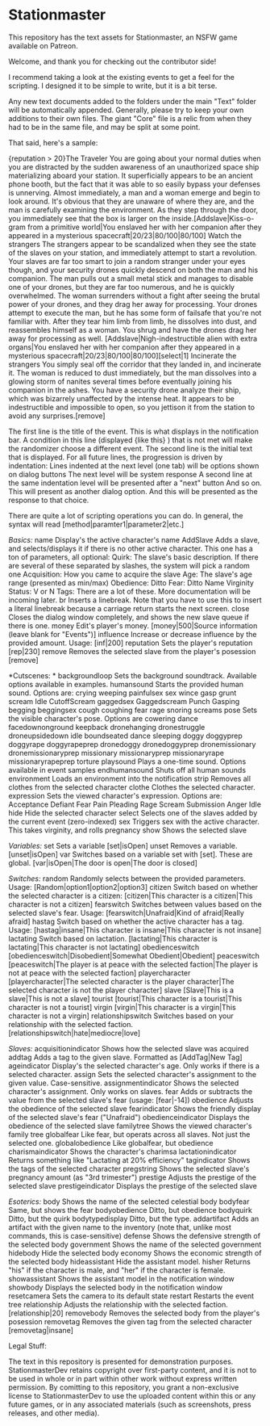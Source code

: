# Stationmaster

This repository has the text assets for Stationmaster, an NSFW game available on Patreon.

Welcome, and thank you for checking out the contributor side!

I recommend taking a look at the existing events to get a feel for the scripting. I designed it to be simple to write, but it is a bit terse.

Any new text documents added to the folders under the main "Text" folder will be automatically appended. Generally, please try to keep your own additions to their own files. The giant "Core" file is a relic from when they had to be in the same file, and may be split at some point.

That said, here's a sample:

{reputation > 20}The Traveler
You are going about your normal duties when you are distracted by the sudden awareness of an unauthorized space ship materializing aboard your station. It superficially appears to be an ancient phone booth, but the fact that it was able to so easily bypass your defenses is unnerving. Almost immediately, a man and a woman emerge and begin to look around. It's obvious that they are unaware of where they are, and the man is carefully examining the environment. As they step through the door, you immediately see that the box is larger on the inside.[Addslave|Kiss-o-gram from a primitive world|You enslaved her with her companion after they appeared in a mysterious spacecraft|20/23|80/100|80/100]
	Watch the strangers
		The strangers appear to be scandalized when they see the state of the slaves on your station, and immediately attempt to start a revolution. Your slaves are far too smart to join a random stranger under your eyes though, and your security drones quickly descend on both the man and his companion. 
		The man pulls out a small metal stick and manages to disable one of your drones, but they are far too numerous, and he is quickly overwhelmed. The woman surrenders without a fight after seeing the brutal power of your drones, and they drag her away for processing.
		Your drones attempt to execute the man, but he has some form of failsafe that you're not familiar with. After they tear him limb from limb, he dissolves into dust, and reassembles himself as a woman. You shrug and have the drones drag her away for processing as well. [Addslave|Nigh-indestructible alien with extra organs|You enslaved her with her companion after they appeared in a mysterious spacecraft|20/23|80/100|80/100][select|1]
	Incinerate the strangers
		You simply seal off the corridor that they landed in, and incinerate it. The woman is reduced to dust immediately, but the man dissolves into a glowing storm of nanites several times before eventually joining his companion in the ashes. You have a security drone analyze their ship, which was bizarrely unaffected by the intense heat. It appears to be indestructible and impossible to open, so you jettison it from the station to avoid any surprises.[remove]

The first line is the title of the event. This is what displays in the notification bar. A condition in this line (displayed {like this} ) that is not met will make the randomizer choose a different event. 
The second line is the initial text that is displayed.
For all future lines, the progression is driven by indentation:
  Lines indented at the next level (one tab) will be options shown on dialog buttons
    The next level will be system response
    A second line at the same indentation level will be presented after a "next" button
      And so on.
  This will present as another dialog option.
    And this will be presented as the response to that choice.


There are quite a lot of scripting operations you can do. In general, the syntax will read [method|paramter1|parameter2|etc.]

*Basics:*
name
  Display's the active character's name
AddSlave
  Adds a slave, and selects/displays it if there is no other active character. This one has a ton of parameters, all optional:
  Quirk: The slave's basic description. If there are several of these separated by slashes, the system will pick a random one
  Acquisition: How you came to acquire the slave
  Age: The slave's age range (presented as min/max)
  Obedience: Ditto
  Fear: Ditto
  Name
  Virginity Status: V or N
  Tags: There are a lot of these. More documentation will be incoming later.
br
  Inserts a linebreak. Note that you have to use this to insert a literal linebreak because a carriage return starts the next screen.
close
  Closes the dialog window completely, and shows the new slave queue if there is one.
money
  Edit's player's money. [money|500|Source information (leave blank for "Events")]
influence
  Increase or decrease influence by the provided amount. Usage: [inf|200]
reputation
  Sets the player's reputation [rep|230]
remove
  Removes the selected slave from the player's posession [remove]
  
*Cutscenes:  *
backgroundloop
  Sets the background soundtrack. Available options available in examples.
humansound
  Starts the provided human sound. Options are:
  	crying
    weeping
    painfulsex
    sex
    wince
    gasp
    grunt
    scream
    Idle
    CutoffScream
    gaggedsex
    Gaggedscream
    Punch
    Gasping
    begging
    beggingsex
    cough
    coughing
    fear
    rage
    snoring
    screams
pose
  Sets the visible character's pose. Options are
  	cowering
    dance
    facedownonground
    keepback
    dronehanging
    dronestruggle
    droneupsidedown
    idle
    boundseated
    dance
    sleeping
    doggy
    doggyprep
    doggyrape
    doggyrapeprep
    dronedoggy
    dronedoggyprep
    dronemissionary
    dronemissionaryprep
    missionary
    missionaryprep
    missionaryrape
    missionaryrapeprep
    torture
playsound
  Plays a one-time sound. Options available in event samples
endhumansound
  Shuts off all human sounds
environment
  Loads an environment into the notification
strip
  Removes all clothes from the selected character
clothe
  Clothes the selected character.  
expression
  Sets the viewed character's expression. Options are:
    Acceptance
    Defiant
    Fear
    Pain
    Pleading
    Rage
    Scream
    Submission
    Anger
    Idle
hide
  Hide the selected character
select
  Selects one of the slaves added by the current event (zero-indexed)
sex
  Triggers sex with the active character. This takes virginity, and rolls pregnancy
show
  Shows the selected slave

*Variables:*
set
  Sets a variable [set|isOpen] 
unset
  Removes a variable. [unset|isOpen]
var
  Switches based on a variable set with [set]. These are global. [var|isOpen|The door is open|The door is closed]

*Switches:*
random
  Randomly selects between the provided parameters. Usage: [Random|option1|option2|option3]
citizen
  Switch based on whether the selected character is a citizen: [citizen|This character is a citizen|This character is not a citizen]
fearswitch
  Switches between values based on the selected slave's fear. Usage: [fearswitch|Unafraid|Kind of afraid|Really afraid]
hastag
  Switch based on whether the active character has a tag. Usage: [hastag|insane|This character is insane|This character is not insane]
lactating
  Switch based on lactation. [lactating|This character is lactating|This character is not lactating]
obedienceswitch
  [obedienceswitch|Disobedient|Somewhat Obedient|Obedient]
peaceswitch
  [peaceswitch|The player is at peace with the selected faction|The player is not at peace with the selected faction]
playercharacter
  [playercharacter|The selected character is the player character|The selected character is not the player character]
slave
  [Slave|This is a slave|This is not a slave]
tourist
  [tourist|This character is a tourist|This character is not a tourist]
virgin
  [virgin|This character is a virgin|This character is not a virgin]
relationshipswitch
  Switches based on your relationship with the selected faction. [relationshipswitch|hate|mediocre|love]
  
  
  
  
*Slaves:*
acquisitionindicator 
  Shows how the selected slave was acquired
addtag
  Adds a tag to the given slave. Formatted as [AddTag|New Tag]
ageindicator
  Display's the selected character's age. Only works if there is a selected character.
assign
  Sets the selected character's assignment to the given value. Case-sensitive.
assignmentindicator
  Shows the selected character's assignment. Only works on slaves.
fear
  Adds or subtracts the value from the selected slave's fear (usage: [fear|-14])
obedience
  Adjusts the obedience of the selected slave
fearindicator
  Shows the friendly display of the selected slave's fear ("Unafraid")
obedienceindicator
  Displays the obedience of the selected slave
familytree
  Shows the viewed character's family tree
globalfear
  Like fear, but operats across all slaves. Not just the selected one.
globalobedience
  Like globalfear, but obedience
charismaindicator
  Shows the character's charimsa
lactationindicator
  Returns something like "Lactating at 20% efficiency"
tagindicator
  Shows the tags of the selected character
pregstring
  Shows the selected slave's pregnancy amount (as "3rd trimester")
prestige
  Adjusts the prestige of the selected slave
prestigeindicator
  Displays the prestige of the selected slave
  
  
*Esoterics:*
body
  Shows the name of the selected celestial body
bodyfear
  Same, but shows the fear
bodyobedience
  Ditto, but obedience
bodyquirk
  Ditto, but the quirk
bodytypedisplay
  Ditto, but the type.
addartifact
  Adds an artifact with the given name to the inventory (note that, unlike most commands, this is case-sensitive)
defense
  Shows the defensive strength of the selected body
government
  Shows the name of the selected government
hidebody
  Hide the selected body
economy
  Shows the economic strength of the selected body
hideassistant
  Hide the assistant model.
hisher
  Returns "his" if the character is male, and "her" if the character is female.
showassistant
  Shows the assistant model in the notification window
showbody
  Displays the selected body in the notification window
resetcamera
  Sets the camera to its default state
restart
  Restarts the event tree
relationship
  Adjusts the relationship with the selected faction. [relationship|20]
removebody
  Removes the selected body from the player's posession
removetag
  Removes the given tag from the selected character [removetag|insane]


  

Legal Stuff:

The text in this repository is presented for demonstration purposes. StationmasterDev retains copyright over first-party content, and it is not to be used in whole or in part within other work without express written permission. By comitting to this repository, you grant a non-exclusive license to StationmasterDev to use the uploaded content within this or any future games, or in any associated materials (such as screenshots, press releases, and other media).
